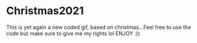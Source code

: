 # Christmas2021
This is yet again a new coded gif, based on christmas...Feel free to use the code but make sure to give me my rights lol ENJOY :))
